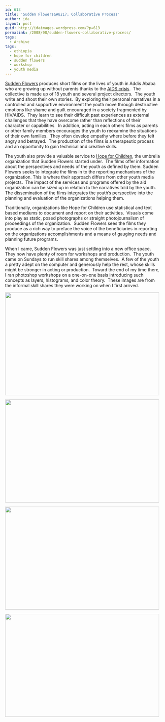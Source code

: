 ```yaml
---
id: 613
title: 'Sudden Flowers&#8217; Collaborative Process'
author: ida
layout: post
guid: http://idaimages.wordpress.com/?p=613
permalink: /2008/08/sudden-flowers-collaborative-process/
tags:
  - Archive
tags:
  - ethiopia
  - hope for children
  - sudden flowers
  - workshop
  - youth media
---
```

[Sudden Flowers][1] produces short films on the lives of youth in Addis Ababa who are growing up without parents thanks to the [AIDS crisis][2].  The collective is made up of 18 youth and several project directors.  The youth write and shoot their own stories.  By exploring their personal narratives in a controlled and supportive environment the youth move through destructive emotions like shame and guilt encouraged in a society fragmented by HIV/AIDS.  They learn to see their difficult past experiences as external challenges that they have overcome rather than reflections of their character or capabilities.  In addition, acting in each others films as parents or other family members encourages the youth to reexamine the situations of their own families.  They often develop empathy where before they felt angry and betrayed.  The production of the films is a therapeutic process and an opportunity to gain technical and creative skills.

The youth also provide a valuable service to [Hope for Children][3], the umbrella organization that Sudden Flowers started under.  The films offer information about the perspectives and needs of the youth as defined by them. Sudden Flowers seeks to integrate the films in to the reporting mechanisms of the organization. This is where their approach differs from other youth media projects.  The impact of the services and programs offered by the aid organization can be sized up in relation to the narratives told by the youth.  The dissemination of the films integrates the youth’s perspective into the planning and evaluation of the organizations helping them.

Traditionally, organizations like Hope for Children use statistical and text based mediums to document and report on their activities.  Visuals come into play as static, posed photographs or straight photojournalism of proceedings of the organization.  Sudden Flowers sees the films they produce as a rich way to preface the voice of the beneficiaries in reporting on the organizations accomplishments and a means of gauging needs and planning future programs.

When I came, Sudden Flowers was just settling into a new office space.  They now have plenty of room for workshops and production.  The youth came on Sundays to run skill shares among themselves.  A few of the youth a pretty adept on the computer and generously help the rest, whose skills might be stronger in acting or production.  Toward the end of my time there, I ran photoshop workshops on a one-on-one basis introducing such concepts as layers, histograms, and color theory.  These images are from the informal skill shares they were working on when I first arrived.

[<img class="aligncenter size-full wp-image-614" src="http://idaimages.files.wordpress.com/2008/08/08-07-27suddenflowers006.jpg" alt="" width="500" height="333" />][4]

[<img class="aligncenter size-full wp-image-615" src="http://idaimages.files.wordpress.com/2008/08/08-07-27suddenflowers009.jpg" alt="" width="500" height="333" />][5]

[<img class="aligncenter size-full wp-image-616" src="http://idaimages.files.wordpress.com/2008/08/08-07-27suddenflowers012.jpg" alt="" width="500" height="333" />][6]

[<img class="aligncenter size-full wp-image-617" src="http://idaimages.files.wordpress.com/2008/08/08-07-27suddenflowers014.jpg" alt="" width="500" height="333" />][7]

 [1]: http://www.suddenflowers.org/
 [2]: http://uncommonplaces.com/2008/08/26/aids-in-ethiopia/
 [3]: http://www.hfc-ethiopia.org/hfc/
 [4]: http://idaimages.files.wordpress.com/2008/08/08-07-27suddenflowers006.jpg
 [5]: http://idaimages.files.wordpress.com/2008/08/08-07-27suddenflowers009.jpg
 [6]: http://idaimages.files.wordpress.com/2008/08/08-07-27suddenflowers012.jpg
 [7]: http://idaimages.files.wordpress.com/2008/08/08-07-27suddenflowers014.jpg